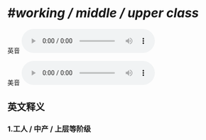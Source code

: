 # ***\#working / middle / upper class*** 
英音
<audio src="./media/working   middle   upper class1_AAC.aac" controls="controls"></audio>

美音
<audio src="./media/working   middle   upper class2_AAC.aac" controls="controls"></audio>



  

英文释义
---
### 1.**工人 / 中产 / 上层等阶级**  


